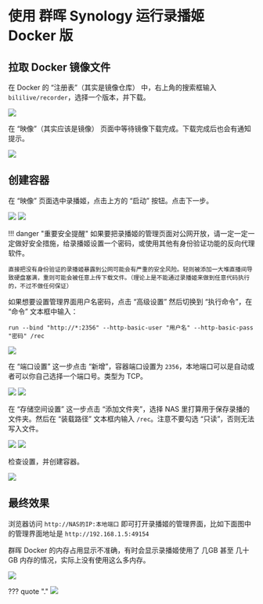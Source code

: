 # 使用 群晖 Synology 运行录播姬 Docker 版

## 拉取 Docker 镜像文件

在 Docker 的 “注册表”（其实是镜像仓库） 中，右上角的搜索框输入 `bililive/recorder`，选择一个版本，并下载。

![](../../assets/images/user-install-docker-synology-1.png)

在 “映像”（其实应该是镜像） 页面中等待镜像下载完成。下载完成后也会有通知提示。

![](../../assets/images/user-install-docker-synology-2.png)

## 创建容器

在 “映像” 页面选中录播姬，点击上方的 “启动” 按钮。点击下一步。

![](../../assets/images/user-install-docker-synology-3.png)
![](../../assets/images/user-install-docker-synology-4.png)

!!! danger "重要安全提醒"
    如果要把录播姬的管理页面对公网开放，请一定一定一定做好安全措施，给录播姬设置一个密码，或使用其他有身份验证功能的反向代理软件。

    直接把没有身份验证的录播姬暴露到公网可能会有严重的安全风险。轻则被添加一大堆直播间导致硬盘塞满，重则可能会被任意上传下载文件。（理论上是不能通过录播姬来做到任意代码执行的，不过不做任何保证）

如果想要设置管理界面用户名密码，点击 “高级设置” 然后切换到 “执行命令”，在 “命令” 文本框中输入：

```
run --bind "http://*:2356" --http-basic-user "用户名" --http-basic-pass "密码" /rec
```

![](../../assets/images/user-install-docker-synology-b.png)

在 “端口设置” 这一步点击 “新增”，容器端口设置为 `2356`，本地端口可以是自动或者可以你自己选择一个端口号。类型为 TCP。

![](../../assets/images/user-install-docker-synology-5.png)
![](../../assets/images/user-install-docker-synology-6.png)

在 “存储空间设置” 这一步点击 “添加文件夹”，选择 NAS 里打算用于保存录播的文件夹。然后在 “装载路径” 文本框内输入 `/rec`。注意不要勾选 “只读”，否则无法写入文件。

![](../../assets/images/user-install-docker-synology-7.png)
![](../../assets/images/user-install-docker-synology-8.png)

检查设置，并创建容器。

![](../../assets/images/user-install-docker-synology-9.png)

## 最终效果

浏览器访问 `http://NAS的IP:本地端口` 即可打开录播姬的管理界面，比如下面图中的管理界面地址是 `http://192.168.1.5:49154`

群晖 Docker 的内存占用显示不准确，有时会显示录播姬使用了 几GB 甚至 几十GB 内存的情况，实际上没有使用这么多内存。

![](../../assets/images/user-install-docker-synology-a.png)

??? quote "."
    ![](../../assets/images/user-install-docker-synology-joke.jpg)
